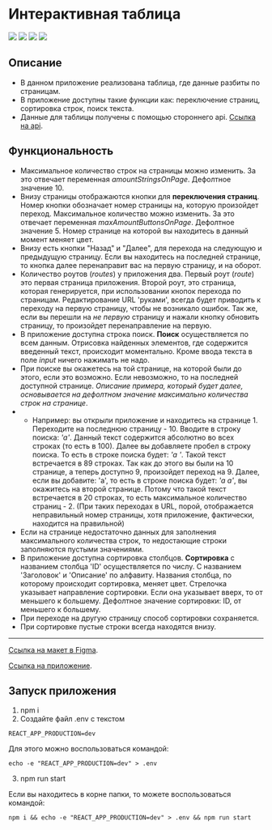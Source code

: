 # Интерактивная таблица

![](https://shields.io/badge/-HTML-orange)
![](https://shields.io/badge/-CSS-blue)
![](https://shields.io/badge/-JavaScript-yellow)
![](https://shields.io/badge/-React.JS-05D9FF)

## Описание
 - В данном приложение реализована таблица, где данные разбиты по страницам.
 - В приложение доступны такие функции как: переключение страниц, сортировка строк, поиск текста.
 - Данные для таблицы получены с помощью стороннего api. [Ссылка на api](https://jsonplaceholder.typicode.com/posts).

## Функциональность
- Максимальное количество строк на страницы можно изменить. За это отвечает переменная *amountStringsOnPage*. Дефолтное значение 10.
- Внизу страницы отображаются кнопки для **переключения страниц**. Номер кнопки обозначает номер страницы на, которую произойдет переход. Максимальное количество можно изменить. За это отвечает переменная *maxAmountButtonsOnPage*. Дефолтное значение 5. Номер странице на которой вы находитесь в данный момент меняет цвет.
- Внизу есть кнопки "Назад" и "Далее", для перехода на следующую и предыдущую страницу. Если вы находитесь на последней странице, то кнопка далее перенаправит вас на первую страницу, и на оборот.
- Количество роутов (*routes*) у приложения два. Первый роут (*route*) это первая страница приложения. Второй роут, это страница, которая генерируется, при использовании кнопок перехода по страницам. Редактирование URL 'руками', всегда будет приводить к переходу на первую страницу, чтобы не возникало ошибок. Так же, если вы перешли на *не первую* страницу и нажали кнопку обновить страницу, то произойдет перенаправление на первую.
- В приложение доступна строка поиск. **Поиск** осуществляется по всем данным. Отрисовка найденных элементов, где содержится введенный текст, происходит моментально. Кроме ввода текста в поле *input* ничего нажимать не надо. 
- При поиске вы окажетесь на той странице, на которой были до этого, если это возможно. Если невозможно, то на последней доступной странице. *Описание примера, который будет далее, основывается на дефолтном значение максимально количества строк на странице*. 
- - Например: вы открыли приложение и находитесь на странице 1. Переходите на последнюю страницу - 10. Вводите в строку поиска: *'a'*. Данный текст содержится абсолютно во всех строках (то есть в 100). Далее вы добавляете пробел в строку поиска. То есть в строке поиска будет: *'a '*. Такой текст встречается в 89 строках. Так как до этого вы были на 10 странице, а теперь доступно 9, произойдет переход на 9. Далее, если вы добавите: 'a', то есть в строке поиска будет: *'a a'*, вы окажитесь на второй странице. Потому что такой текст встречается в 20 строках, то есть максимальное количество страниц - 2. (При таких переходах в URL, порой, отображается неправильный номер страницы, хотя приложение, фактически, находится на правильной)
- Если на странице недостаточно данных для заполнения максимального количества строк, то недостающие строки заполняются пустыми значениями. 
- В приложение доступна сортировка столбцов. **Сортировка** с названием столбца 'ID' осуществляется по числу. С названием 'Заголовок' и 'Описание' по алфавиту. Названия столбца, по которому происходит сортировка, меняет цвет. Стрелочка указывает направление сортировки. Если она указывает вверх, то от меньшего к большему. Дефолтное значение сортировки: ID, от меньшего к большему. 
- При переходе на другую страницу способ сортировки сохраняется. 
- При сортировке пустые строки всегда находятся внизу.

<tr>
    <hr>
</tr>
 
 [Ссылка на макет в Figma](https://www.figma.com/file/amcWeZhjaZ0eSyYiSNG6vN/%D0%9C%D0%B0%D0%BA%D0%B5%D1%82-%D1%82%D0%B0%D0%B1%D0%BB%D0%B8%D1%86%D1%8B?node-id=0%3A1).
 
 [Ссылка на приложение](https://tyt34.github.io/table-pages/#/1).
 
 ## Запуск приложения
1. npm i
2. Создайте файл .env с текстом 
```
REACT_APP_PRODUCTION=dev
```
Для этого можно воспользоваться командой: 
```
echo -e "REACT_APP_PRODUCTION=dev" > .env
```
3. npm run start


Если вы находитесь в корне папки, то можете воспользоваться командой: 
```
npm i && echo -e "REACT_APP_PRODUCTION=dev" > .env && npm run start
```
